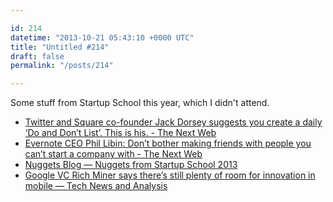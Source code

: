 ```yaml
---

id: 214
datetime: "2013-10-21 05:43:10 +0000 UTC"
title: "Untitled #214"
draft: false
permalink: "/posts/214"

---
```


Some stuff from Startup School this year, which I didn't attend. 

 
 * [Twitter and Square co-founder Jack Dorsey suggests you create a daily ‘Do and Don’t List’. This is his. - The Next Web](http://thenextweb.com/lifehacks/2013/10/20/jack-dorsey-speaks-at-y-combinator-startup-school-2013/)
 * [Evernote CEO Phil Libin: Don’t bother making friends with people you can’t start a company with - The Next Web](http://thenextweb.com/insider/2013/10/19/evernote-ceo-phil-libin-dont-bother-making-friends-people-cant-start-company/)
 * [Nuggets Blog — Nuggets from Startup School 2013](http://blog.nuggetsapp.com/post/64588428643/nuggets-from-startup-school-2013)
 * [Google VC Rich Miner says there’s still plenty of room for innovation in mobile — Tech News and Analysis](http://gigaom.com/2013/10/16/google-vc-rich-miner-says-theres-still-plenty-of-room-for-innovation-in-mobile/)


